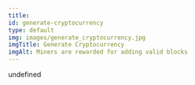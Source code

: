 ```yaml
--- 
title: 
id: generate-cryptocurrency
type: default
img: images/generate_cryptocurrency.jpg
imgTitle: Generate Cryptocurrency
imgAlt: Miners are rewarded for adding valid blocks
---
```


undefined

